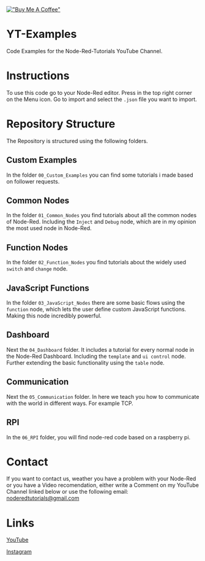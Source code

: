 [!["Buy Me A Coffee"](https://www.buymeacoffee.com/assets/img/custom_images/orange_img.png)](https://www.buymeacoffee.com/NodeRedTutorial)

# YT-Examples
Code Examples for the Node-Red-Tutorials YouTube Channel.

# Instructions
To use this code go to your Node-Red editor. Press in the top right corner on the Menu icon.
Go to import and select the `.json` file you want to import.

# Repository Structure
The Repository is structured using the following folders.

## Custom Examples
In the folder `00_Custom_Examples` you can find some tutorials i made based on follower requests.

## Common Nodes
In the folder `01_Common_Nodes` you find tutorials about all the common nodes of Node-Red.
Including the `Inject` and `Debug` node, which are in my opinion the most used node in Node-Red.

## Function Nodes
In the folder `02_Function_Nodes` you find tutorials about the widely used `switch` and `change` node.

## JavaScript Functions
In the folder `03_JavaScript_Nodes` there are some basic flows using the `function` node, which lets the user define custom JavaScript functions.
Making this node incredibly powerful.

## Dashboard
Next the `04_Dashboard` folder. It includes a tutorial for every normal node in the Node-Red Dashboard. Including the `template` and `ui control` node. Further extending the basic functionality using the `table` node.

## Communication
Next the `05_Communication` folder. In here we teach you how to communicate with the world in different ways. For example TCP.

## RPI
In the `06_RPI` folder, you will find node-red code based on a raspberry pi.

# Contact
If you want to contact us, weather you have a problem with your Node-Red or you have a Video recomendation, either write a Comment on my YouTube Channel linked below or use the following email: noderedtutorials@gmail.com

# Links
[YouTube](https://www.youtube.com/@node-red-tutorials)

[Instagram](https://www.instagram.com/node_red_tutorials/)
